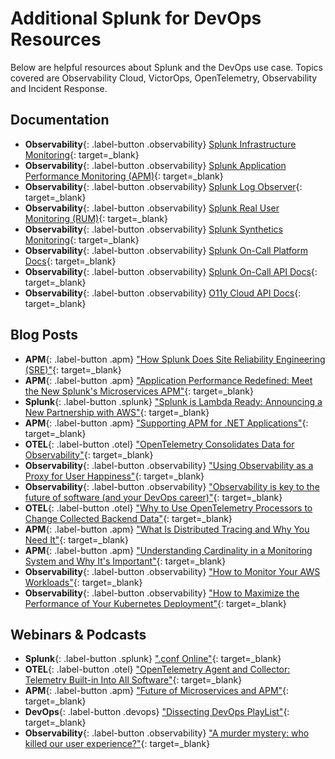 # Additional Splunk for DevOps Resources

Below are helpful resources about Splunk and the DevOps use case. Topics covered are Observability Cloud, VictorOps, OpenTelemetry, Observability and Incident Response.

## Documentation

* **Observability**{: .label-button .observability} [Splunk Infrastructure Monitoring](https://docs.splunk.com/Observability/infrastructure/intro-to-infrastructure.html#nav-Introduction-to-Splunk-Infrastructure-Monitoring){: target=_blank}
* **Observability**{: .label-button .observability} [Splunk Application Performance Monitoring (APM)](https://docs.splunk.com/Observability/apm/intro-to-apm.html#nav-Introduction-to-Splunk-APM){: target=_blank}
* **Observability**{: .label-button .observability} [Splunk Log Observer](https://docs.splunk.com/Observability/logs/intro-to-logs.html#nav-Introduction-to-Splunk-Log-Observer){: target=_blank}
* **Observability**{: .label-button .observability} [Splunk Real User Monitoring (RUM)](https://docs.splunk.com/Observability/rum/intro-to-rum.html#nav-Introduction-to-Splunk-RUM){: target=_blank}
* **Observability**{: .label-button .observability} [Splunk Synthetics Monitoring](https://help.rigor.com/hc/en-us){: target=_blank}
* **Observability**{: .label-button .observability} [Splunk On-Call Platform Docs](https://help.victorops.com/){: target=_blank}
* **Observability**{: .label-button .observability} [Splunk On-Call API Docs](https://portal.victorops.com/public/api-docs.html){: target=_blank}
* **Observability**{: .label-button .observability} [O11y Cloud API Docs](https://dev.splunk.com/observability/docs/){: target=_blank}

## Blog Posts

* **APM**{: .label-button .apm} ["How Splunk Does Site Reliability Engineering (SRE)"](https://splk.it/3eKyy46){: target=_blank}
* **APM**{: .label-button .apm} ["Application Performance Redefined: Meet the New Splunk's Microservices APM"](https://www.splunk.com/en_us/blog/it/application-performance-redefined-meet-the-new-signalfx-microservices-apm.html){: target=_blank}
* **Splunk**{: .label-button .splunk} ["Splunk is Lambda Ready: Announcing a New Partnership with AWS"](https://www.splunk.com/en_us/blog/it/splunk-is-lambda-ready.html){: target=_blank}
* **APM**{: .label-button .apm} ["Supporting APM for .NET Applications"](https://www.splunk.com/en_us/blog/cloud/supporting-apm-for-net-applications.html){: target=_blank}
* **OTEL**{: .label-button .otel} ["OpenTelemetry Consolidates Data for Observability"](https://thenewstack.io/opentelemetry-consolidates-data-for-observability/){: target=_blank}
* **Observability**{: .label-button .observability} ["Using Observability as a Proxy for User Happiness"](https://www.splunk.com/en_us/blog/cloud/using-observability-as-a-proxy-for-customer-happiness.html){: target=_blank}
* **Observability**{: .label-button .observability} ["Observability is key to the future of software (and your DevOps career)"](https://stackoverflow.blog/2021/09/08/observability-is-key-to-the-future-of-software-and-your-devops-career/){: target=_blank}
* **OTEL**{: .label-button .otel} ["Why to Use OpenTelemetry Processors to Change Collected Backend Data"](https://www.splunk.com/en_us/blog/devops/why-to-use-opentelemetry-processors-to-change-collected-backend-data.html){: target=_blank}
* **APM**{: .label-button .apm} ["What Is Distributed Tracing and Why You Need It"](https://www.splunk.com/en_us/blog/devops/what-is-distributed-tracing-and-why-you-need-it.html){: target=_blank}
* **APM**{: .label-button .apm} ["Understanding Cardinality in a Monitoring System and Why It's Important"](https://www.splunk.com/en_us/blog/devops/understanding-cardinality-in-a-monitoring-system-and-why-it-s-important.html){: target=_blank}
* **Observability**{: .label-button .observability} ["How to Monitor Your AWS Workloads"](https://www.splunk.com/en_us/blog/devops/how-to-monitor-your-aws-workloads.html){: target=_blank}
* **Observability**{: .label-button .observability} ["How to Maximize the Performance of Your Kubernetes Deployment"](https://www.splunk.com/en_us/blog/devops/how-to-maximize-the-performance-of-your-kubernetes-deployment.html){: target=_blank}

## Webinars & Podcasts

* **Splunk**{: .label-button .splunk} [".conf Online"](https://conf.splunk.com/watch/conf-online.html#/){: target=_blank}
* **OTEL**{: .label-button .otel} ["OpenTelemetry Agent and Collector: Telemetry Built-in Into All Software"](https://www.youtube.com/watch?v=cHiFSprUqa0){: target=_blank}
* **APM**{: .label-button .apm} ["Future of Microservices and APM"](https://bit.ly/3cpdbUs){: target=_blank}
* **DevOps**{: .label-button .devops} ["Dissecting DevOps PlayList"](https://www.youtube.com/playlist?list=PLxkFdMSHYh3QOOQ7D1YyPYOlavuVBRmNm){: target=_blank}
* **Observability**{: .label-button .observability} ["A murder mystery: who killed our user experience?"](https://stackoverflow.blog/2021/10/27/observability-thrives-when-vendor-lock-in-dies/){: target=_blank}
